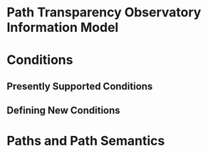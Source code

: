 # Path Transparency Observatory Information Model

# Conditions

## Presently Supported Conditions

## Defining New Conditions

# Paths and Path Semantics
